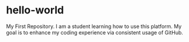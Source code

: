 # hello-world
My First Repository.
I am a student learning how to use this platform. 
My goal is to enhance my coding experience via consistent usage of GitHub.
